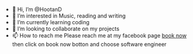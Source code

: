 - 👋 Hi, I’m @HootanD
- 👀 I’m interested in Music, reading and writing
- 🌱 I’m currently learning coding
- 💞️ I’m looking to collaborate on my projects
- 📫 How to reach me Please reach me at my facebook page [book now](https://www.facebook.com/everlastingfairytaletranslatorsandinterpreters)
then click on book now botton and choose software engineer 
<!---
HootanD/github.io-E.F-Dream- is a ✨ special ✨ repository because its `README.md` (this file) appears on your GitHub profile.
You can click the Preview link to take a look at your changes.
--->
